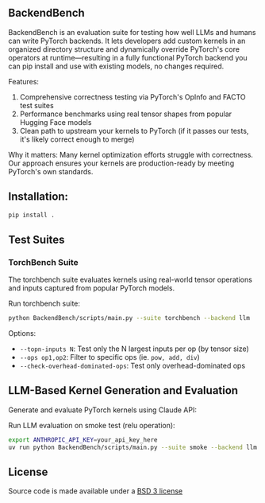 ## BackendBench

BackendBench is an evaluation suite for testing how well LLMs and humans can write PyTorch backends. It lets developers add custom kernels in an organized directory structure and dynamically override PyTorch's core operators at runtime—resulting in a fully functional PyTorch backend you can pip install and use with existing models, no changes required.

Features:
1. Comprehensive correctness testing via PyTorch's OpInfo and FACTO test suites
2. Performance benchmarks using real tensor shapes from popular Hugging Face models
3. Clean path to upstream your kernels to PyTorch (if it passes our tests, it's likely correct enough to merge)

Why it matters: Many kernel optimization efforts struggle with correctness. Our approach ensures your kernels are production-ready by meeting PyTorch's own standards.

## Installation:

```bash
pip install .
```

## Test Suites

### TorchBench Suite
The torchbench suite evaluates kernels using real-world tensor operations and inputs captured from popular PyTorch models.

Run torchbench suite:
```bash
python BackendBench/scripts/main.py --suite torchbench --backend llm
```

Options:
- `--topn-inputs N`: Test only the N largest inputs per op (by tensor size)
- `--ops op1,op2`: Filter to specific ops (ie. `pow, add, div`)
- `--check-overhead-dominated-ops`: Test only overhead-dominated ops

## LLM-Based Kernel Generation and Evaluation

Generate and evaluate PyTorch kernels using Claude API:

Run LLM evaluation on smoke test (relu operation):
```bash
export ANTHROPIC_API_KEY=your_api_key_here
uv run python BackendBench/scripts/main.py --suite smoke --backend llm
```

## License

Source code is made available under a [BSD 3 license](LICENSE.md)
